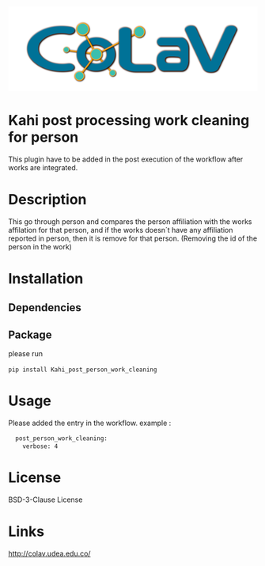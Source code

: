<center><img src="https://raw.githubusercontent.com/colav/colav.github.io/master/img/Logo.png"/></center>

# Kahi post processing work cleaning for person
This plugin have to be added in the post execution of the workflow after works are integrated.

# Description
This go through person and compares the person affiliation with the works affilation for that person,
and if the works doesn´t have any affiliation reported in person, then it is remove for that person. (Removing the id of the person in the work)

# Installation

## Dependencies

## Package
please run

`pip install Kahi_post_person_work_cleaning`


# Usage
Please added the entry in the workflow.
example :

```
  post_person_work_cleaning:
    verbose: 4
```


# License
BSD-3-Clause License 

# Links
http://colav.udea.edu.co/



